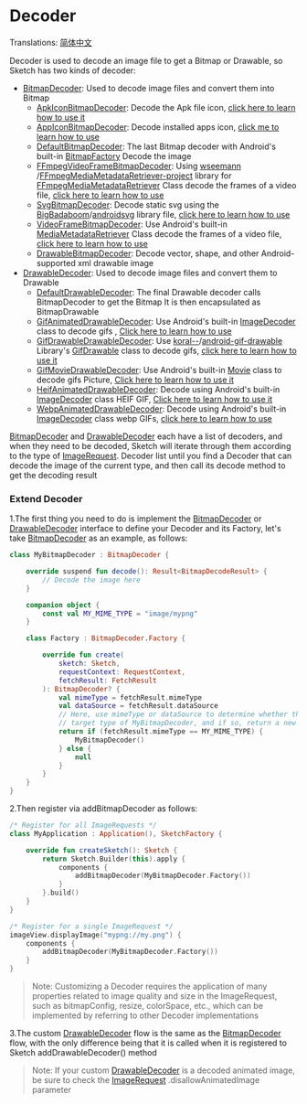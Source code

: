 # Decoder

Translations: [简体中文](decoder_zh.md)

Decoder is used to decode an image file to get a Bitmap or Drawable, so Sketch has two kinds of
decoder:

* [BitmapDecoder]: Used to decode image files and convert them into Bitmap
    * [ApkIconBitmapDecoder][ApkIconBitmapDecoder]: Decode the Apk file
      icon, [click here to learn how to use it](apk_app_icon.md#displays-an-icon-for-the-apk-file)
    * [AppIconBitmapDecoder][AppIconBitmapDecoder]: Decode installed apps
      icon, [click me to learn how to use](apk_app_icon.md#displays-an-icon-for-the-installed-app)
    * [DefaultBitmapDecoder][DefaultBitmapDecoder]: The last Bitmap decoder with Android's
      built-in [BitmapFactory] Decode the image
    * [FFmpegVideoFrameBitmapDecoder][FFmpegVideoFrameBitmapDecoder]:
      Using [wseemann] /[FFmpegMediaMetadataRetriever-project] library
      for [FFmpegMediaMetadataRetriever] Class decode the frames of a video
      file, [click here to learn how to use](video_frame.md)
    * [SvgBitmapDecoder][SvgBitmapDecoder]: Decode static svg using the [BigBadaboom]/[androidsvg]
      library file, [click here to learn how to use](svg.md)
    * [VideoFrameBitmapDecoder][VideoFrameBitmapDecoder]: Use Android's
      built-in [MediaMetadataRetriever] Class decode the frames of a video
      file, [click here to learn how to use](video_frame.md)
    * [DrawableBitmapDecoder][DrawableBitmapDecoder]: Decode vector, shape, and other
      Android-supported xml drawable image
* [DrawableDecoder]:  Used to decode image files and convert them to Drawable
    * [DefaultDrawableDecoder][DefaultDrawableDecoder]: The final Drawable decoder calls
      BitmapDecoder to get the Bitmap It is then encapsulated as BitmapDrawable
    * [GifAnimatedDrawableDecoder][GifAnimatedDrawableDecoder]: Use Android's
      built-in [ImageDecoder] class to decode
      gifs , [Click here to learn how to use](animated_image.md)
    * [GifDrawableDrawableDecoder][GifDrawableDrawableDecoder]: Use [koral--]/[android-gif-drawable]
      Library's [GifDrawable] class to decode
      gifs, [click here to learn how to use it](animated_image.md)
    * [GifMovieDrawableDecoder][GifMovieDrawableDecoder]: Use Android's built-in [Movie] class to
      decode gifs Picture, [Click here to learn how to use it](animated_image.md)
    * [HeifAnimatedDrawableDecoder][HeifAnimatedDrawableDecoder]: Decode using Android's
      built-in [ImageDecoder] class HEIF GIF, [Click here to learn how to use it](animated_image.md)
    * [WebpAnimatedDrawableDecoder][WebpAnimatedDrawableDecoder]: Decode using Android's
      built-in [ImageDecoder] class webp GIFs, [click here to learn how to use](animated_image.md)

[BitmapDecoder] and [DrawableDecoder] each have a list of decoders, and when they need to be
decoded, Sketch will iterate through them according to the type of [ImageRequest].
Decoder list until you find a Decoder that can decode the image of the current type, and then call
its decode method to get the decoding result

### Extend Decoder

1.The first thing you need to do is implement the [BitmapDecoder] or [DrawableDecoder] interface to
define your Decoder and its
Factory, let's take [BitmapDecoder] as an example, as follows:

```kotlin
class MyBitmapDecoder : BitmapDecoder {

    override suspend fun decode(): Result<BitmapDecodeResult> {
        // Decode the image here
    }

    companion object {
        const val MY_MIME_TYPE = "image/mypng"
    }

    class Factory : BitmapDecoder.Factory {

        override fun create(
            sketch: Sketch,
            requestContext: RequestContext,
            fetchResult: FetchResult
        ): BitmapDecoder? {
            val mimeType = fetchResult.mimeType
            val dataSource = fetchResult.dataSource
            // Here, use mimeType or dataSource to determine whether the current image is the 
            // target type of MyBitmapDecoder, and if so, return a new MyBitmapDecoder
            return if (fetchResult.mimeType == MY_MIME_TYPE) {
                MyBitmapDecoder()
            } else {
                null
            }
        }
    }
}
```

2.Then register via addBitmapDecoder as follows:

```kotlin
/* Register for all ImageRequests */
class MyApplication : Application(), SketchFactory {

    override fun createSketch(): Sketch {
        return Sketch.Builder(this).apply {
            components {
                addBitmapDecoder(MyBitmapDecoder.Factory())
            }
        }.build()
    }
}

/* Register for a single ImageRequest */
imageView.displayImage("mypng://my.png") {
    components {
        addBitmapDecoder(MyBitmapDecoder.Factory())
    }
}
```

> Note: Customizing a Decoder requires the application of many properties related to image quality
> and size in the ImageRequest, such as bitmapConfig, resize, colorSpace, etc., which can be
> implemented by referring to other Decoder implementations

3.The custom [DrawableDecoder] flow is the same as the [BitmapDecoder] flow, with the only
difference being that it is called when it is registered to Sketch
addDrawableDecoder() method
> Note: If your custom [DrawableDecoder] is a decoded animated image, be sure to check the [ImageRequest]
> .disallowAnimatedImage parameter


[comment]: <> (class)

[BitmapDecoder]: ../../sketch-core/src/main/kotlin/com/github/panpf/sketch/decode/BitmapDecoder.kt

[DefaultBitmapDecoder]: ../../sketch-core/src/main/kotlin/com/github/panpf/sketch/decode/internal/DefaultBitmapDecoder.kt

[DrawableBitmapDecoder]: ../../sketch-core/src/main/kotlin/com/github/panpf/sketch/decode/internal/DrawableBitmapDecoder.kt

[FFmpegVideoFrameBitmapDecoder]: ../../sketch-video-ffmpeg/src/main/kotlin/com/github/panpf/sketch/decode/FFmpegVideoFrameBitmapDecoder.kt

[ApkIconBitmapDecoder]: ../../sketch-extensions-core/src/main/kotlin/com/github/panpf/sketch/decode/ApkIconBitmapDecoder.kt

[AppIconBitmapDecoder]: ../../sketch-extensions-core/src/main/kotlin/com/github/panpf/sketch/decode/AppIconBitmapDecoder.kt

[VideoFrameBitmapDecoder]: ../../sketch-video/src/main/kotlin/com/github/panpf/sketch/decode/VideoFrameBitmapDecoder.kt

[SvgBitmapDecoder]: ../../sketch-svg/src/main/kotlin/com/github/panpf/sketch/decode/SvgBitmapDecoder.kt

[DrawableDecoder]: ../../sketch-core/src/main/kotlin/com/github/panpf/sketch/decode/DrawableDecoder.kt

[DefaultDrawableDecoder]: ../../sketch-core/src/main/kotlin/com/github/panpf/sketch/decode/internal/DefaultDrawableDecoder.kt

[GifAnimatedDrawableDecoder]: ../../sketch-core/src/main/kotlin/com/github/panpf/sketch/decode/GifAnimatedDrawableDecoder.kt

[HeifAnimatedDrawableDecoder]: ../../sketch-core/src/main/kotlin/com/github/panpf/sketch/decode/HeifAnimatedDrawableDecoder.kt

[WebpAnimatedDrawableDecoder]: ../../sketch-core/src/main/kotlin/com/github/panpf/sketch/decode/WebpAnimatedDrawableDecoder.kt

[GifDrawableDrawableDecoder]: ../../sketch-gif-koral/src/main/kotlin/com/github/panpf/sketch/decode/GifDrawableDrawableDecoder.kt

[GifMovieDrawableDecoder]: ../../sketch-gif-movie/src/main/kotlin/com/github/panpf/sketch/decode/GifMovieDrawableDecoder.kt

[ImageRequest]: ../../sketch-core/src/main/kotlin/com/github/panpf/sketch/request/ImageRequest.kt

[wseemann]: https://github.com/wseemann

[FFmpegMediaMetadataRetriever-project]: https://github.com/wseemann/FFmpegMediaMetadataRetriever

[FFmpegMediaMetadataRetriever]: https://github.com/wseemann/FFmpegMediaMetadataRetriever/blob/master/core/src/main/kotlin/wseemann/media/FFmpegMediaMetadataRetriever.java

[BigBadaboom]: https://github.com/BigBadaboom

[androidsvg]: https://github.com/BigBadaboom/androidsvg

[koral--]: https://github.com/koral--

[android-gif-drawable]: https://github.com/koral--/android-gif-drawable

[GifDrawable]: https://github.com/koral--/android-gif-drawable/blob/dev/android-gif-drawable/src/main/kotlin/pl/droidsonroids/gif/GifDrawable.java

[Movie]: https://cs.android.com/android/platform/superproject/+/master:frameworks/base/graphics/kotlin/android/graphics/Movie.java

[ImageDecoder]: https://cs.android.com/android/platform/superproject/+/master:frameworks/base/graphics/kotlin/android/graphics/ImageDecoder.java

[BitmapFactory]: https://cs.android.com/android/platform/superproject/+/master:frameworks/base/graphics/kotlin/android/graphics/BitmapFactory.java

[MediaMetadataRetriever]: https://cs.android.com/android/platform/superproject/+/master:frameworks/base/media/kotlin/android/media/MediaMetadataRetriever.java